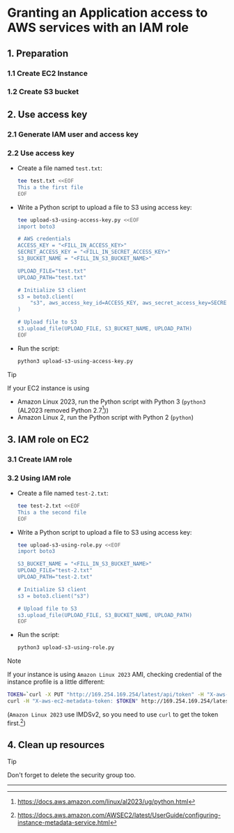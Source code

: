 # Granting an Application access to AWS services with an IAM role

## 1. Preparation

### 1.1 Create EC2 Instance

### 1.2 Create S3 bucket

## 2. Use access key

### 2.1 Generate IAM user and access key

### 2.2 Use access key

- Create a file named `test.txt`:

  ```bash
  tee test.txt <<EOF
  This a the first file
  EOF
  ```

- Write a Python script to upload a file to S3 using access key:

  ```bash
  tee upload-s3-using-access-key.py <<EOF
  import boto3

  # AWS credentials
  ACCESS_KEY = "<FILL_IN_ACCESS_KEY>"
  SECRET_ACCESS_KEY = "<FILL_IN_SECRET_ACCESS_KEY>"
  S3_BUCKET_NAME = "<FILL_IN_S3_BUCKET_NAME>"

  UPLOAD_FILE="test.txt"
  UPLOAD_PATH="test.txt"

  # Initialize S3 client
  s3 = boto3.client(
      "s3", aws_access_key_id=ACCESS_KEY, aws_secret_access_key=SECRET_ACCESS_KEY
  )

  # Upload file to S3
  s3.upload_file(UPLOAD_FILE, S3_BUCKET_NAME, UPLOAD_PATH)
  EOF
  ```

- Run the script:

  ```bash
  python3 upload-s3-using-access-key.py
  ```

> [!TIP]
> If your EC2 instance is using
>
> - Amazon Linux 2023, run the Python script with Python 3 (`python3` (AL2023 removed Python 2.7[^1]))
> - Amazon Linux 2, run the Python script with Python 2 (`python`)

## 3. IAM role on EC2

### 3.1 Create IAM role

### 3.2 Using IAM role

- Create a file named `test-2.txt`:

  ```bash
  tee test-2.txt <<EOF
  This a the second file
  EOF
  ```

- Write a Python script to upload a file to S3 using access key:

  ```bash
  tee upload-s3-using-role.py <<EOF
  import boto3

  S3_BUCKET_NAME = "<FILL_IN_S3_BUCKET_NAME>"
  UPLOAD_FILE="test-2.txt"
  UPLOAD_PATH="test-2.txt"

  # Initialize S3 client
  s3 = boto3.client("s3")

  # Upload file to S3
  s3.upload_file(UPLOAD_FILE, S3_BUCKET_NAME, UPLOAD_PATH)
  EOF
  ```

- Run the script:

  ```bash
  python3 upload-s3-using-role.py
  ```

> [!NOTE]
> If your instance is using `Amazon Linux 2023` AMI, checking credential of the instance profile is a little different:
>
> ```bash
> TOKEN=`curl -X PUT "http://169.254.169.254/latest/api/token" -H "X-aws-ec2-metadata-token-ttl-seconds: 21600"`
> curl -H "X-aws-ec2-metadata-token: $TOKEN" http://169.254.169.254/latest/meta-data/iam/security-credentials/ec2roles3upload
> ```
>
> (`Amazon Linux 2023` use IMDSv2, so you need to use `curl` to get the token first.[^2])

## 4. Clean up resources

> [!TIP]
> Don't forget to delete the security group too.

[^1]: <https://docs.aws.amazon.com/linux/al2023/ug/python.html>
[^2]: <https://docs.aws.amazon.com/AWSEC2/latest/UserGuide/configuring-instance-metadata-service.html>

---
